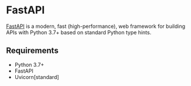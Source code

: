 # FastAPI
[FastAPI](https://fastapi.tiangolo.com/) is a modern, fast (high-performance), web framework for building APIs with Python 3.7+ based on standard Python type hints.

## Requirements
- Python 3.7+
- FastAPI
- Uvicorn[standard]
